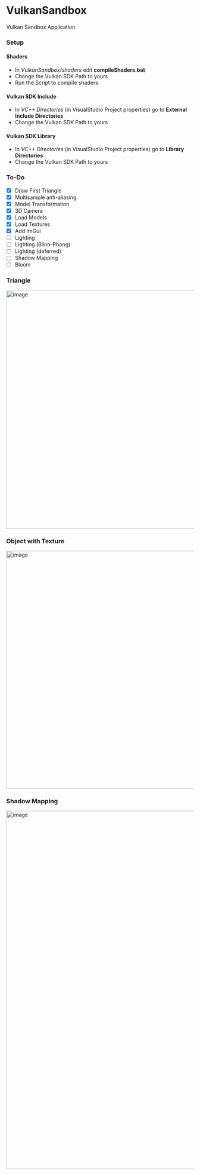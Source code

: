 # VulkanSandbox
Vulkan Sandbox Application

### Setup

#### Shaders

- In *VulkanSandbox/shaders* edit **compileShaders.bat**
- Change the Vulkan SDK Path to yours
- Run the Script to compile shaders

#### Vulkan SDK Include

- In *VC++ Directories* (in VisualStudio Project properties) go to **External Include Directories**
- Change the Vulkan SDK Path to yours

#### Vulkan SDK Library

- In *VC++ Directories* (in VisualStudio Project properties) go to **Library Directories**
- Change the Vulkan SDK Path to yours

### To-Do

- [x] Draw First Triangle
- [x] Multisample anti-aliasing
- [x] Model Transformation
- [x] 3D Camera
- [x] Load Models
- [x] Load Textures
- [x] Add ImGui
- [ ] Lighting
- [ ] Lighting (Blinn-Phong)
- [ ] Lighting (deferred)
- [ ] Shadow Mapping
- [ ] Bloom

### Triangle

<img width="638" alt="image" src="https://user-images.githubusercontent.com/45181484/175827560-2b4a0bbf-1a90-428f-8a04-d5b890545194.png">

### Object with Texture

<img width="637" alt="image" src="https://user-images.githubusercontent.com/45181484/176275258-1ed1d84e-02a1-47cb-8819-a300e8e1666a.png">

### Shadow Mapping

<img width="959" alt="image" src="https://user-images.githubusercontent.com/45181484/177044764-1978bb87-a3a6-4ad0-88ec-5c187f0590af.png">

